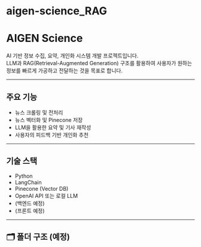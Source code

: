 # aigen-science_RAG

#  AIGEN Science

AI 기반 정보 수집, 요약, 개인화 시스템 개발 프로젝트입니다.  
LLM과 RAG(Retrieval-Augmented Generation) 구조를 활용하여 사용자가 원하는 정보를 빠르게 가공하고 전달하는 것을 목표로 합니다.

---

##  주요 기능

- 뉴스 크롤링 및 전처리
- 뉴스 벡터화 및 Pinecone 저장
- LLM을 활용한 요약 및 기사 재작성
- 사용자의 피드백 기반 개인화 추천

---

##  기술 스택

- Python
- LangChain
- Pinecone (Vector DB)
- OpenAI API 또는 로컬 LLM
- (백엔드 예정)
- (프론트 예정)
  

---

## 🗂 폴더 구조 (예정)
